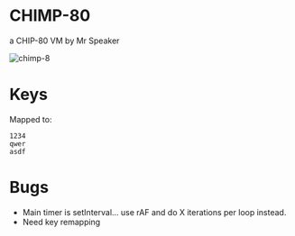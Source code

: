 # CHIMP-80

a CHIP-80 VM
by Mr Speaker

![chimp-8](https://cloud.githubusercontent.com/assets/129330/5790858/db0c54c8-9e7b-11e4-84a0-b0c0e362519f.png)


# Keys

Mapped to:

	1234
	qwer
	asdf

# Bugs

- Main timer is setInterval... use rAF and do X iterations per loop instead.
- Need key remapping